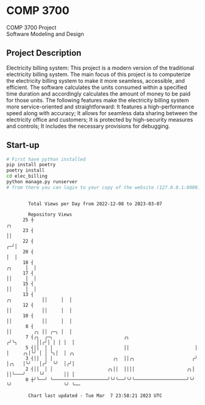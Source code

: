 # COMP 3700
COMP 3700 Project  
Software Modeling and Design
## Project Description
Electricity billing system: This project is a modern version of the traditional electricity billing system. The main focus of this project is to computerize the electricity billing system to make it more seamless, accessible, and efficient. The software calculates the units consumed within a specified time duration and accordingly calculates the amount of money to be paid for those units. The following features make the electricity billing system more service-oriented and straightforward: It features a high-performance speed along with accuracy; It allows for seamless data sharing between the electricity office and customers; It is protected by high-security measures and controls; It includes the necessary provisions for debugging.

## Start-up
```bash
# First have python installed
pip install poetry
poetry install
cd elec_billing
python manage.py runserver
# from there you can login to your copy of the website (127.0.0.1:8000), default creds are admin/admin
```

```

        Total Views per Day from 2022-12-08 to 2023-03-07

        Repository Views
      25 ┼                                                                                  ╭╮
      23 ┤                                                                                  ││
      22 ┤                                                                                ╭─╯│
      20 ┤                                                                                │  │
      18 ┤                                                                         ╭╮     │  │
      17 ┤                                                                         ││     │  │
      15 ┤                                                                         ││     │  │
      13 ┤                                                            ╭╮           ││     │  │
      12 ┤                                                            ││           ││     │  │
      10 ┤                                                            ││           ││     │  │
       8 ┤                                                            ││        ╭╮ ││ ╭─╮ │  │
       7 ┤╭╮  ╭─╮                          ╭╮                        ╭╯╰╮       ││╭╯│ │ │ │  │
       5 ┤││  │ │                          ││                        │  │     ╭╮│╰╯ │ │ ╰╮│  │ ╭╮
       3 ┤││  │ │                      ╭╮  ││╭╮                     ╭╯  │╭╮   │╰╯   │╭╯  ╰╯  │╭╯│
       2 ┤││  │ │                    ╭╮││  ││││                   ╭╮│   ││╰───╯     ╰╯       ││ │
       0 ┼╯╰──╯ ╰────────────────────╯╰╯╰──╯╰╯╰───────────────────╯╰╯   ╰╯                   ╰╯ ╰──

        Chart last updated - Tue Mar  7 23:58:21 2023 UTC
        
```
